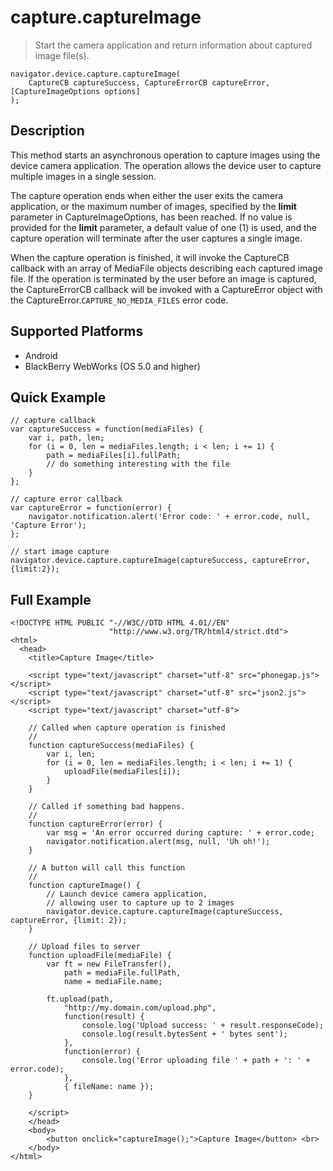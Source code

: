 capture.captureImage
====================

> Start the camera application and return information about captured image file(s).

    navigator.device.capture.captureImage( 
	    CaptureCB captureSuccess, CaptureErrorCB captureError, [CaptureImageOptions options]
	);

Description
-----------

This method starts an asynchronous operation to capture images using the device camera application.  The operation allows the device user to capture multiple images in a single session.

The capture operation ends when either the user exits the camera application, or the maximum number of images, specified by the __limit__ parameter in CaptureImageOptions, has been reached.  If no value is provided for the __limit__ parameter, a default value of one (1) is used, and the capture operation will terminate after the user captures a single image.

When the capture operation is finished, it will invoke the CaptureCB callback with an array of MediaFile objects describing each captured image file.  If the operation is terminated by the user before an image is captured, the CaptureErrorCB callback will be invoked with a CaptureError object with the CaptureError.`CAPTURE_NO_MEDIA_FILES` error code.

Supported Platforms
-------------------

- Android
- BlackBerry WebWorks (OS 5.0 and higher)

Quick Example
-------------

    // capture callback
    var captureSuccess = function(mediaFiles) {
        var i, path, len;
        for (i = 0, len = mediaFiles.length; i < len; i += 1) {
            path = mediaFiles[i].fullPath;
            // do something interesting with the file
        }
    };

    // capture error callback
    var captureError = function(error) {
        navigator.notification.alert('Error code: ' + error.code, null, 'Capture Error');
    };

    // start image capture
    navigator.device.capture.captureImage(captureSuccess, captureError, {limit:2});

Full Example
------------

    <!DOCTYPE HTML PUBLIC "-//W3C//DTD HTML 4.01//EN"
                          "http://www.w3.org/TR/html4/strict.dtd">
    <html>
      <head>
        <title>Capture Image</title>

        <script type="text/javascript" charset="utf-8" src="phonegap.js"></script>
        <script type="text/javascript" charset="utf-8" src="json2.js"></script>
        <script type="text/javascript" charset="utf-8">

        // Called when capture operation is finished
        //
        function captureSuccess(mediaFiles) {
            var i, len;
            for (i = 0, len = mediaFiles.length; i < len; i += 1) {
                uploadFile(mediaFiles[i]);
            }	    
        }

        // Called if something bad happens.
        // 
        function captureError(error) {
	        var msg = 'An error occurred during capture: ' + error.code;
            navigator.notification.alert(msg, null, 'Uh oh!');
        }

        // A button will call this function
        //
        function captureImage() {
            // Launch device camera application, 
            // allowing user to capture up to 2 images
            navigator.device.capture.captureImage(captureSuccess, captureError, {limit: 2});
        }

        // Upload files to server
        function uploadFile(mediaFile) {
            var ft = new FileTransfer(),
                path = mediaFile.fullPath,
                name = mediaFile.name;

            ft.upload(path,
                "http://my.domain.com/upload.php",
                function(result) {
                    console.log('Upload success: ' + result.responseCode);
                    console.log(result.bytesSent + ' bytes sent');
                },
                function(error) {
                    console.log('Error uploading file ' + path + ': ' + error.code);
                },
                { fileName: name });   
        }

        </script>
        </head>
        <body>
            <button onclick="captureImage();">Capture Image</button> <br>
        </body>
    </html>



